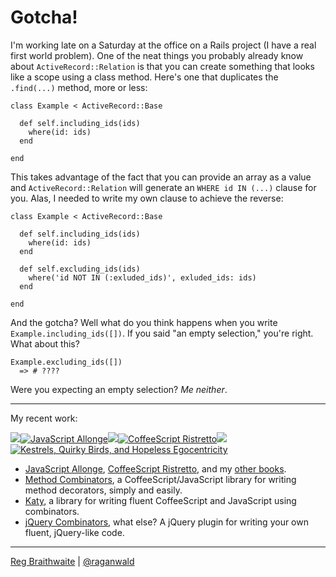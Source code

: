 Gotcha!
===

I'm working late on a Saturday at the office on a Rails project (I have a real first world problem). One of the neat things you probably already know about `ActiveRecord::Relation` is that you can create something that looks like a scope using a class method. Here's one that duplicates the `.find(...)` method, more or less:

    class Example < ActiveRecord::Base
  
      def self.including_ids(ids)
        where(id: ids)
      end
  
    end
  
This takes advantage of the fact that you can provide an array as a value and `ActiveRecord::Relation` will generate an `WHERE id IN (...)` clause for you. Alas, I needed to write my own clause to achieve the reverse:

    class Example < ActiveRecord::Base
  
      def self.including_ids(ids)
        where(id: ids)
      end
  
      def self.excluding_ids(ids)
        where('id NOT IN (:exluded_ids)', exluded_ids: ids)
      end
  
    end

And the gotcha? Well what do you think happens when you write `Example.including_ids([])`. If you said "an empty selection," you're right. What about this?

    Example.excluding_ids([])
      => # ????
    
Were you expecting an empty selection? *Me neither*.

---

My recent work:

![](http://i.minus.com/iL337yTdgFj7.png)[![JavaScript Allonge](http://i.minus.com/iW2E1A8M5UWe6.jpeg)](http://leanpub.com/javascript-allonge "JavaScript Allongé")![](http://i.minus.com/iL337yTdgFj7.png)[![CoffeeScript Ristretto](http://i.minus.com/iMmGxzIZkHSLD.jpeg)](http://leanpub.com/coffeescript-ristretto "CoffeeScript Ristretto")![](http://i.minus.com/iL337yTdgFj7.png)[![Kestrels, Quirky Birds, and Hopeless Egocentricity](http://i.minus.com/ibw1f1ARQ4bhi1.jpeg)](http://leanpub.com/combinators "Kestrels, Quirky Birds, and Hopeless Egocentricity")

* [JavaScript Allonge](http://leanpub.com/javascript-allonge), [CoffeeScript Ristretto](http://leanpub.com/coffeescript-ristretto), and my [other books](http://leanpub.com/u/raganwald).
* [Method Combinators](https://github.com/raganwald/method-combinators), a CoffeeScript/JavaScript library for writing method decorators, simply and easily.
* [Katy](http://github.com/raganwald/Katy), a library for writing fluent CoffeeScript and JavaScript using combinators.
* [jQuery Combinators](http://githiub.com/raganwald/jquery-combinators), what else? A jQuery plugin for writing your own fluent, jQuery-like code.  

---

[Reg Braithwaite](http://braythwayt.com) | [@raganwald](http://twitter.com/raganwald)
